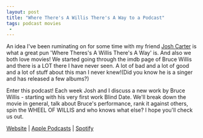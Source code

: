 ```yaml
---
layout: post
title: "Where There's A Willis There's A Way to a Podcast"
tags: podcast movies
 -
---
```

An idea I've been ruminating on for some time with my friend [Josh Carter](https://twitter.com/JoshingCarter) is
what a great pun 'Where Theres's A Willis There's A Way' is. And also we both love movies! We started going through the
imdb page of Bruce Willis and there is a LOT there I have never seen. A lot of bad and a lot of good and a lot of stuff about this man I never knew!(Did you know he is a singer and has released a few albums?)

Enter this podcast! Each week Josh and I discuss a new work by Bruce Willis - starting with his very first work Blind Date. We'll break down the movie in general, talk about Bruce's performance, rank it against others, spin the WHEEL OF WILLIS and who knows what else? I hope you'll check us out.


[Website](https://anchor.fm/willis-way) | [Apple Podcasts](https://podcasts.apple.com/us/podcast/where-theres-a-willis-theres-a-way/id1546167425?itsct=podcast_box&itscg=30200) | [Spotify](https://open.spotify.com/show/2afU38FG09B5dxkeu3EFe1)
